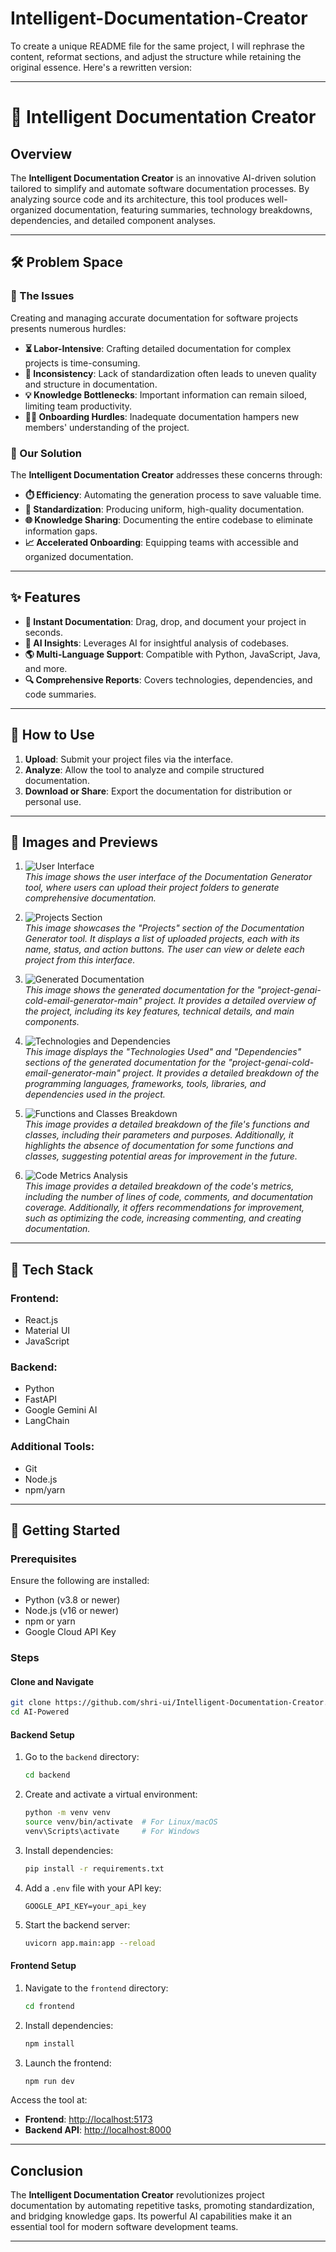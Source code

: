 # Intelligent-Documentation-Creator


To create a unique README file for the same project, I will rephrase the content, reformat sections, and adjust the structure while retaining the original essence. Here's a rewritten version:

---

# 🧠 Intelligent Documentation Creator  

## Overview  

The **Intelligent Documentation Creator** is an innovative AI-driven solution tailored to simplify and automate software documentation processes. By analyzing source code and its architecture, this tool produces well-organized documentation, featuring summaries, technology breakdowns, dependencies, and detailed component analyses.  

---

## 🛠️ Problem Space  

### 🚧 The Issues  

Creating and managing accurate documentation for software projects presents numerous hurdles:  

- **⏳ Labor-Intensive**: Crafting detailed documentation for complex projects is time-consuming.  
- **🔀 Inconsistency**: Lack of standardization often leads to uneven quality and structure in documentation.  
- **💡 Knowledge Bottlenecks**: Important information can remain siloed, limiting team productivity.  
- **🏃‍♂️ Onboarding Hurdles**: Inadequate documentation hampers new members' understanding of the project.  

### 🚀 Our Solution  

The **Intelligent Documentation Creator** addresses these concerns through:  

- **⏱️ Efficiency**: Automating the generation process to save valuable time.  
- **📝 Standardization**: Producing uniform, high-quality documentation.  
- **🌐 Knowledge Sharing**: Documenting the entire codebase to eliminate information gaps.  
- **📈 Accelerated Onboarding**: Equipping teams with accessible and organized documentation.  

---

## ✨ Features  

- **📄 Instant Documentation**: Drag, drop, and document your project in seconds.  
- **🤖 AI Insights**: Leverages AI for insightful analysis of codebases.  
- **🌎 Multi-Language Support**: Compatible with Python, JavaScript, Java, and more.  
- **🔍 Comprehensive Reports**: Covers technologies, dependencies, and code summaries.  

---

## 📖 How to Use  

1. **Upload**: Submit your project files via the interface.  
2. **Analyze**: Allow the tool to analyze and compile structured documentation.  
3. **Download or Share**: Export the documentation for distribution or personal use.  

---
## 🚀 Images and Previews  

1. ![User Interface](images/ui_overview.png)  
   *This image shows the user interface of the Documentation Generator tool, where users can upload their project folders to generate comprehensive documentation.*  

2. ![Projects Section](images/projects_section.png)  
   *This image showcases the "Projects" section of the Documentation Generator tool. It displays a list of uploaded projects, each with its name, status, and action buttons. The user can view or delete each project from this interface.*  

3. ![Generated Documentation](images/generated_docs.png)  
   *This image shows the generated documentation for the "project-genai-cold-email-generator-main" project. It provides a detailed overview of the project, including its key features, technical details, and main components.*  

4. ![Technologies and Dependencies](images/tech_and_dependencies.png)  
   *This image displays the "Technologies Used" and "Dependencies" sections of the generated documentation for the "project-genai-cold-email-generator-main" project. It provides a detailed breakdown of the programming languages, frameworks, tools, libraries, and dependencies used in the project.*  

5. ![Functions and Classes Breakdown](images/functions_classes_breakdown.png)  
   *This image provides a detailed breakdown of the file's functions and classes, including their parameters and purposes. Additionally, it highlights the absence of documentation for some functions and classes, suggesting potential areas for improvement in the future.*  

6. ![Code Metrics Analysis](images/code_metrics_analysis.png)  
   *This image provides a detailed breakdown of the code's metrics, including the number of lines of code, comments, and documentation coverage. Additionally, it offers recommendations for improvement, such as optimizing the code, increasing commenting, and creating documentation.*  

---

## 🔧 Tech Stack  

### Frontend:  
- React.js  
- Material UI  
- JavaScript  

### Backend:  
- Python  
- FastAPI  
- Google Gemini AI  
- LangChain  

### Additional Tools:  
- Git  
- Node.js  
- npm/yarn  

---

## 🏁 Getting Started  

### Prerequisites  

Ensure the following are installed:  
- Python (v3.8 or newer)  
- Node.js (v16 or newer)  
- npm or yarn  
- Google Cloud API Key  

### Steps  

#### Clone and Navigate  

```bash
git clone https://github.com/shri-ui/Intelligent-Documentation-Creator.git
cd AI-Powered
```

#### Backend Setup  

1. Go to the `backend` directory:  
   ```bash
   cd backend
   ```

2. Create and activate a virtual environment:  
   ```bash
   python -m venv venv  
   source venv/bin/activate  # For Linux/macOS  
   venv\Scripts\activate     # For Windows  
   ```

3. Install dependencies:  
   ```bash
   pip install -r requirements.txt
   ```

4. Add a `.env` file with your API key:  
   ```
   GOOGLE_API_KEY=your_api_key
   ```

5. Start the backend server:  
   ```bash
   uvicorn app.main:app --reload
   ```

#### Frontend Setup  

1. Navigate to the `frontend` directory:  
   ```bash
   cd frontend
   ```

2. Install dependencies:  
   ```bash
   npm install
   ```

3. Launch the frontend:  
   ```bash
   npm run dev
   ```

Access the tool at:  
- **Frontend**: [http://localhost:5173](http://localhost:5173)  
- **Backend API**: [http://localhost:8000](http://localhost:8000)  

---

## Conclusion  

The **Intelligent Documentation Creator** revolutionizes project documentation by automating repetitive tasks, promoting standardization, and bridging knowledge gaps. Its powerful AI capabilities make it an essential tool for modern software development teams.  

---
